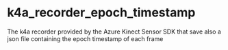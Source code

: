 # k4a_recorder_epoch_timestamp
The k4a recorder provided by the Azure Kinect Sensor SDK that save also a json file containing the epoch timestamp of each frame
